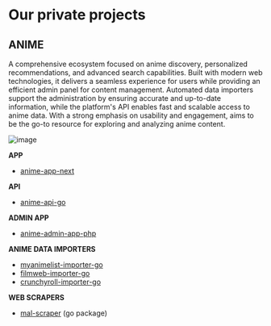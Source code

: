 # Our private projects

## ANIME 

A comprehensive ecosystem focused on anime discovery, personalized recommendations, and advanced search capabilities. Built with modern web technologies, it delivers a seamless experience for users while providing an efficient admin panel for content management. Automated data importers support the administration by ensuring accurate and up-to-date information, while the platform's API enables fast and scalable access to anime data. With a strong emphasis on usability and engagement, aims to be the go-to resource for exploring and analyzing anime content.

![image](https://github.com/user-attachments/assets/6f8681c5-289a-443b-bfcd-e273f2f1e4a3)

**APP**
- [anime-app-next](https://github.com/necodeo/anime-app-next)

**API**
- [anime-api-go](https://github.com/necodeo/anime-api-go)

**ADMIN APP**
- [anime-admin-app-php](https://github.com/necodeo/anime-admin-app-php)

**ANIME DATA IMPORTERS**
- [myanimelist-importer-go](https://github.com/necodeo/myanimelist-importer-go)
- [filmweb-importer-go](https://github.com/necodeo/filmweb-importer-go)
- [crunchyroll-importer-go](https://github.com/necodeo/crunchyroll-importer-go)

**WEB SCRAPERS**
- [mal-scraper](https://github.com/necodeo/mal-scraper) (go package)
